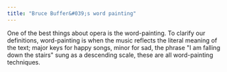 ```yaml
---
title: "Bruce Buffer&#039;s word painting"
---
```


One of the best things about opera is the word-painting. To clarify our definitions, word-painting is when the music reflects the literal meaning of the text; major keys for happy songs, minor for sad, the phrase "I am falling down the stairs" sung as a descending scale, these are all word-painting techniques.



